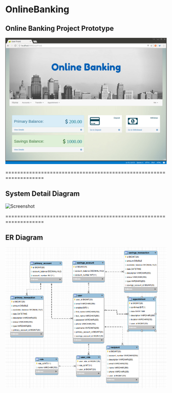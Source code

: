 # OnlineBanking
## Online Banking Project Prototype 

![Screenshot](screenshot/screenshot.png)

===================================================================

## System Detail Diagram

![Screenshot](screenshot/system_detail_diagram.png)

===================================================================

## ER Diagram

![Screenshot](screenshot/ER_diagram.png)